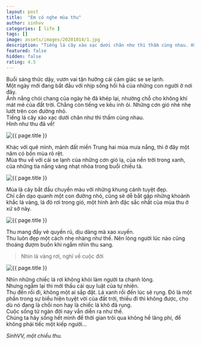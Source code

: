 ```yaml
---
layout: post
title:  "Em có nghe mùa thu"
author: sinhvv
categories: [ life ]
tags: []
image: assets/images/20201014/1.jpg
description: "Tiếng lá cây xào xạc dưới chân như thì thầm cùng nhau. Hình như thu đã về!"
featured: false
hidden: false
rating: 4.5
---
```

Buổi sáng thức dậy, vươn vai tận hưởng cái cảm giác se se lạnh.<br/>
Một ngày mới đang bắt đầu với nhịp sống hối hả của những con người ở nơi đây.<br/>
Ánh nắng chói chang của ngày hè đã khép lại, nhường chỗ cho không khí mát mẻ của đất trời.
Chẳng còn tiếng ve kêu inh ỏi.
Những cơn gió nhè nhẹ lướt trên con đường nhỏ. <br/>
Tiếng lá cây xào xạc dưới chân như thì thầm cùng nhau.<br/>
Hình như thu đã về!

<img class="featured-image img-fluid" src="{{ site.baseurl }}/assets/images/20201014/2.jpg" alt="{{ page.title }}">

Khác với quê mình, mảnh đất miền Trung hai mùa mưa nắng, thì ở đây một năm có bốn mùa rõ rệt.<br/>
Mùa thu về với cái se lạnh của những cơn gió lạ, của nền trời trong xanh, của những tia nắng vàng nhạt nhòa trong buổi chiều tà.

<img class="featured-image img-fluid" src="{{ site.baseurl }}/assets/images/20201014/3.jpg" alt="{{ page.title }}">

Mùa lá cây bắt đầu chuyển màu với những khung cảnh tuyệt đẹp. <br/>
Chỉ cần dạo quanh một con đường nhỏ, cũng sẽ dễ bắt gặp những khoảnh khắc lá vàng, lá đỏ rơi trong gió, một hình ảnh đặc sắc nhất của mùa thu ở xứ sở này.<br/>

<img class="featured-image img-fluid" src="{{ site.baseurl }}/assets/images/20201014/4.jpg" alt="{{ page.title }}">

Thu mang đầy vẻ quyến rũ, dịu dàng mà xao xuyến.<br/>
Thu luôn đẹp một cách nhẹ nhàng như thế.
Nên lòng người lúc nào cũng thoáng đượm buồn khi ngắm nhìn thu sang.

> Nhìn lá vàng rơi, nghĩ về cuộc đời

<img class="featured-image img-fluid" src="{{ site.baseurl }}/assets/images/20201014/5.jpg" alt="{{ page.title }}">

Nhìn những chiếc lá rơi không khỏi làm người ta chạnh lòng.<br/>
Nhưng ngẫm lại thì mới thấu cái quy luật của tự nhiên.<br/>
Thu đến rồi đi, không một ai sắp đặt.
Lá xanh rồi đến lúc sẽ rụng.
Đó là một phần trong sự biểu hiện tuyệt vời của đất trời, thiếu đi thì không được, cho dù nó đang là chồi non hay là chiếc lá khô đã rụng.<br/>
Cuộc sống từ ngàn đời nay vẫn diễn ra như thế.<br/>
Chúng ta hãy sống hết mình để thời gian trôi qua không hề lãng phí, để không phải tiếc một kiếp người...<br/>

<i>SinhVV, một chiều thu.</i>